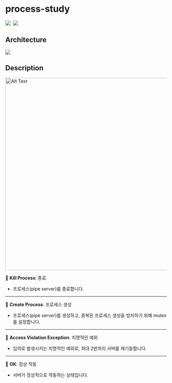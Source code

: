 # process-study

<img src="https://img.shields.io/badge/Csharp-512BD4?style=for-the-badge&logo=csharp&logoColor=white">&nbsp;
<img src="https://img.shields.io/badge/.NET-512BD4?style=for-the-badge&logo=dotnet&logoColor=white">&nbsp;

## Architecture

<img src="https://github.com/reeruryu/process-study/assets/87798704/ba2faa29-7b11-4b48-8071-091a7974c588"/><br>

## Description

<img src="https://github.com/reeruryu/process-study/assets/87798704/e233e080-221e-4e67-8729-ad5ff48cb9d8" alt="Alt Text" width="600"/><br>

📌 **Kill Process**: 종료

- 프로세스(pipe server)를 종료합니다.

---

📌 **Create Process**: 프로세스 생성

- 프로세스(pipe server)를 생성하고, 중복된 프로세스 생성을 방지하기 위해 mutex를 설정합니다.

---

📌 **Access Violation Exception**: 치명적인 예외

- 임의로 발생시키는 치명적인 예외로, 최대 2번까지 서버를 재기동합니다.

---

📌 **OK**: 정상 작동

- 서버가 정상적으로 작동하는 상태입니다.
